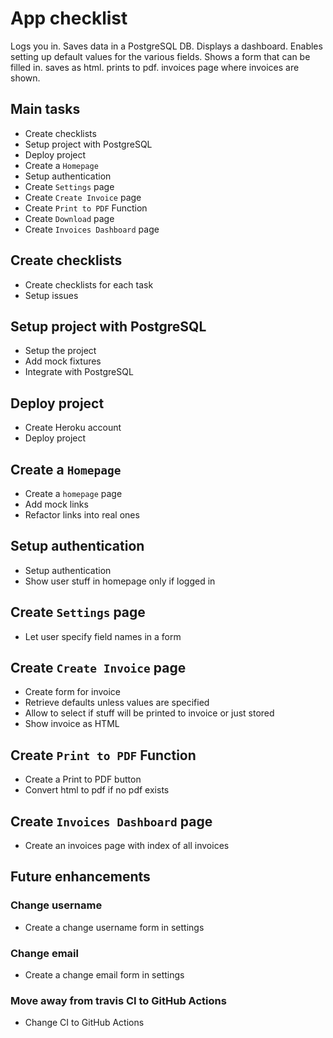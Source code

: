 # App checklist

Logs you in. Saves data in a PostgreSQL DB. Displays a dashboard. Enables setting up default values for the various fields. Shows a form that can be filled in. saves as html. prints to pdf. invoices page where invoices are shown.

## Main tasks

- Create checklists
- Setup project with PostgreSQL
- Deploy project
- Create a `Homepage`
- Setup authentication
- Create `Settings` page
- Create `Create Invoice` page
- Create `Print to PDF` Function
- Create `Download` page
- Create `Invoices Dashboard` page

## Create checklists

- Create checklists for each task
- Setup issues

## Setup project with PostgreSQL

- Setup the project
- Add mock fixtures
- Integrate with PostgreSQL

## Deploy project

- Create Heroku account
- Deploy project

## Create a `Homepage`

- Create a `homepage` page
- Add mock links
- Refactor links into real ones

## Setup authentication

- Setup authentication
- Show user stuff in homepage only if logged in

## Create `Settings` page

- Let user specify field names in a form

## Create `Create Invoice` page

- Create form for invoice
- Retrieve defaults unless values are specified
- Allow to select if stuff will be printed to invoice or just stored
- Show invoice as HTML

## Create `Print to PDF` Function

- Create a Print to PDF button
- Convert html to pdf if no pdf exists

## Create `Invoices Dashboard` page

- Create an invoices page with index of all invoices

## Future enhancements

### Change username

- Create a change username form in settings

### Change email

- Create a change email form in settings

### Move away from travis CI to GitHub Actions

- Change CI to GitHub Actions
